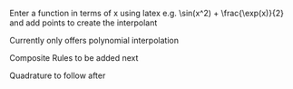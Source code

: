 Enter a function in terms of x using latex e.g. \sin(x^2) + \frac{\exp(x)}{2} and add points to create the interpolant

Currently only offers polynomial interpolation

Composite Rules to be added next

Quadrature to follow after
